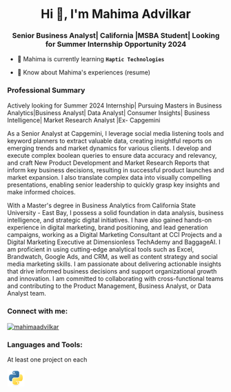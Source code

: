 <h1 align="center">Hi 👋, I'm Mahima Advilkar</h1>
<h3 align="center">Senior Business Analyst| California |MSBA Student| Looking for Summer Internship Opportunity 2024 </h3>

- 🌱 Mahima is currently learning **`Haptic Technologies`** 

- 📄 Know about Mahima's experiences (resume) 

<h3  align="left">Professional Summary</h3>
  
Actively looking for Summer 2024 Internship| Pursuing Masters in Business Analytics|Business Analyst| Data Analyst| Consumer Insights| Business Intelligence| Market Research Analyst |Ex- Capgemini

As a Senior Analyst at Capgemini, I leverage social media listening tools and keyword planners to extract valuable data, creating insightful reports on emerging trends and market dynamics for various clients. I develop and execute complex boolean queries to ensure data accuracy and relevancy, and craft New Product Development and Market Research Reports that inform key business decisions, resulting in successful product launches and market expansion. I also translate complex data into visually compelling presentations, enabling senior leadership to quickly grasp key insights and make informed choices. 

With a Master's degree in Business Analytics from California State University - East Bay, I possess a solid foundation in data analysis, business intelligence, and strategic digital initiatives. I have also gained hands-on experience in digital marketing, brand positioning, and lead generation campaigns, working as a Digital Marketing Consultant at CCI Projects and a Digital Marketing Executive at Dimensionless TechAdemy and BaggageAI. I am proficient in using cutting-edge analytical tools such as Excel, Brandwatch, Google Ads, and CRM, as well as content strategy and social media marketing skills. I am passionate about delivering actionable insights that drive informed business decisions and support organizational growth and innovation. I am committed to collaborating with cross-functional teams and contributing to the Product Management, Business Analyst, or Data Analyst team.

<h3 align="left">Connect with me:</h3>
<p align="left">
<a href="https://linkedin.com/in/mahimaadvilkar" target="blank"><img align="center" src="https://raw.githubusercontent.com/rahuldkjain/github-profile-readme-generator/master/src/images/icons/Social/linked-in-alt.svg" alt="mahimaadvilkar" height="30" width="40" /></a>

</p>


<h3 align="left">Languages and Tools:</h3>
<p> At least one project on each </p>
<p align="left"> <a href="https://www.python.org" target="_blank" rel="noreferrer"> <img src="https://raw.githubusercontent.com/devicons/devicon/master/icons/python/python-original.svg" alt="python" width="40" height="40"/> </a> </p>
